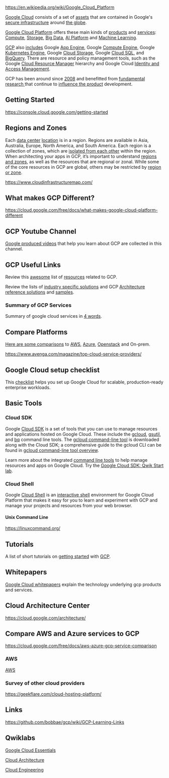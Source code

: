 
https://en.wikipedia.org/wiki/Google_Cloud_Platform

[Google Cloud](  https://www.youtube.com/watch?v=4D3X6Xl5c_Y ) consists of a set of [assets]( https://www.google.com/about/datacenters/  )  that are contained in Google's [secure infrastructure](  https://blog.google/inside-google/infrastructure/how-data-center-security-works/ ) around [the globe](  https://cloud.withgoogle.com/infrastructure  ).

[Google Cloud Platform](https://cloud.google.com/) offers these main kinds of [products](https://cloud.google.com/products) and [services](  https://gcp.solutions/ ): [Compute](Compute), [Storage](Storage), [Big Data](Big-Data), [AI Platform](AI-Platform) and [Machine Learning](Machine-Learning). 


[GCP](https://www.youtube.com/watch?v=vmOMataJZWw) also [includes](  https://www.youtube.com/channel/UCJS9pqu9BzkAMNTmzNMNhvg/playlists  ) Google [App Engine](App-Engine), Google [Compute Engine](Compute), Google [Kubernetes Engine](GKE), Google [Cloud Storage](Storage), Google [Cloud SQL]( CloudSQL  ), and [BigQuery](BigQuery). There are resource and policy management tools, such as the Google [Cloud Resource Manager](  https://cloud.google.com/resource-manager ) hierarchy and Google Cloud [Identity and Access Management](  IAM). 

GCP has been around since [2008]( https://medium.com/@retomeier/an-annotated-history-of-googles-cloud-platform-90b90f948920
   ) and benefitted from [fundamental research ](https://research.google/) that continue to [influence the  product](https://cloud.google.com/blog/products/compute/google-clouds-iaas-platform-is-a-powerful-choice) development.

## Getting Started

https://console.cloud.google.com/getting-started


## Regions and Zones



Each [data center](https://www.youtube.com/watch?v=XZmGGAbHqa0) [location](https://cloud.google.com/about/locations) is in a region. Regions are available in Asia, Australia, Europe, North America, and South America. Each region is a collection of zones, which are [isolated from each other](https://cloud.google.com/architecture/scalable-and-resilient-apps) within the region. When architecting your apps in GCP, it’s important to understand [regions and zones](https://cloud.google.com/compute/docs/regions-zones/global-regional-zonal-resources), as well as the resources that are regional or zonal. While some of the core resources in GCP are global, others may be restricted by [region or zone](https://cloud.google.com/compute/docs/regions-zones/global-regional-zonal-resources). 


https://www.cloudinfrastructuremap.com/

## What makes GCP Different?

https://cloud.google.com/free/docs/what-makes-google-cloud-platform-different


## GCP Youtube Channel

[Google produced videos](https://www.youtube.com/googlecloudplatform/) that help you learn about GCP are collected in this channel.


## GCP Useful Links


Review this [awesome](https://github.com/GoogleCloudPlatform/awesome-google-cloud) list of [ resources](GCP-Learning-Links) related to GCP.

Review the lists of [industry specific solutions](https://cloud.google.com/solutions) and GCP [Architecture reference solutions](https://gcp.solutions/) and  [samples](https://cloud.google.com/docs/samples).


### Summary of GCP Services

Summary of google cloud services in [4 words](https://github.com/gregsramblings/google-cloud-4-words).




## Compare Platforms

[Here are some comparisons](https://cloud.google.com/docs/compare) to [AWS](AWS), [Azure](https://azure.microsoft.com/), [Openstack](https://www.openstack.org/) and On-prem.

https://www.avenga.com/magazine/top-cloud-service-providers/

## Google Cloud setup checklist

This [checklist](https://cloud.google.com/docs/enterprise/onboarding-checklist) helps you set up Google Cloud for scalable, production-ready enterprise workloads. 



## Basic Tools


### Cloud SDK

Google [Cloud SDK](https://cloud.google.com/sdk/docs) is a set of tools that you can use to manage resources and applications hosted on Google Cloud. These include the [gcloud](https://cloud.google.com/sdk/gcloud/reference), [gsutil](https://cloud.google.com/storage/docs/gsutil), and [bq](https://cloud.google.com/bigquery/bq-command-line-tool) command line tools. The [gcloud command-line tool](https://dominicusin.github.io/2019/07/25/gcloud-cheat-sheet.html) is downloaded along with the Cloud SDK; a comprehensive guide to the gcloud CLI can be found in [gcloud command-line tool overview](https://cloud.google.com/sdk/gcloud).


Learn more about the integrated [command line tools](https://www.youtube.com/watch?v=69MdTXgA6Ws) to help manage resources and apps on Google Cloud. Try the [Google Cloud SDK: Qwik Start lab](http://bit.ly/2vm0rKN).




### Cloud Shell

Google [Cloud Shell](Cloud-Shell) is an [interactive shell](   https://www.youtube.com/watch?v=d7bXH_2X760 ) environment for Google Cloud Platform that makes it easy for you to learn and experiment with GCP and manage your projects and resources from your web browser.

#### Unix Command Line

https://linuxcommand.org/

## Tutorials

A list of short tutorials on [getting started](https://cloud.google.com/gcp/getting-started) with [GCP](  https://cloud.google.com/docs/tutorials ).


## Whitepapers

[Google Cloud whitepapers](https://cloud.google.com/whitepapers/) explain the technology underlying gcp products and services.

## Cloud Architecture Center

https://cloud.google.com/architecture/

## Compare AWS and Azure services to GCP

https://cloud.google.com/free/docs/aws-azure-gcp-service-comparison


### AWS

[AWS](AWS)

### Survey of other cloud providers


https://geekflare.com/cloud-hosting-platform/


## Links

https://github.com/bobbae/gcp/wiki/GCP-Learning-Links

## Qwiklabs


[Google Cloud Essentials](https://www.qwiklabs.com/quests/23?catalog_rank=%7B%22rank%22%3A6%2C%22num_filters%22%3A1%2C%22has_search%22%3Atrue%7D&search_id=7467715)

[Cloud Architecture](https://www.qwiklabs.com/quests/24?catalog_rank=%7B%22rank%22%3A10%2C%22num_filters%22%3A1%2C%22has_search%22%3Atrue%7D&search_id=7467715)

[Cloud Engineering](https://www.qwiklabs.com/quests/66?catalog_rank=%7B%22rank%22%3A9%2C%22num_filters%22%3A0%2C%22has_search%22%3Atrue%7D&search_id=7468028)





